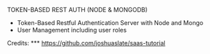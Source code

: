 TOKEN-BASED REST AUTH (NODE & MONGODB)

- Token-Based Restful Authentication Server with Node and Mongo
- User Management including user roles 

Credits:
***	https://github.com/joshuaslate/saas-tutorial

